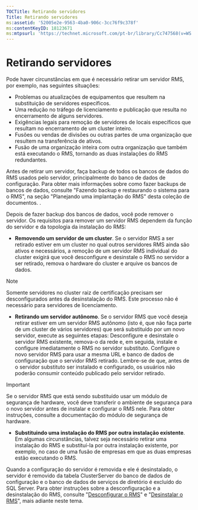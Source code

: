 ```yaml
---
TOCTitle: Retirando servidores
Title: Retirando servidores
ms:assetid: '52005e2e-9563-4ba0-906c-3cc76f9c378f'
ms:contentKeyID: 18123671
ms:mtpsurl: 'https://technet.microsoft.com/pt-br/library/Cc747568(v=WS.10)'
---
```


Retirando servidores
====================

Pode haver circunstâncias em que é necessário retirar um servidor RMS, por exemplo, nas seguintes situações:

-   Problemas ou atualizações de equipamentos que resultem na substituição de servidores específicos.
-   Uma redução no tráfego de licenciamento e publicação que resulta no encerramento de alguns servidores.
-   Exigências legais para remoção de servidores de locais específicos que resultam no encerramento de um cluster inteiro.
-   Fusões ou vendas de divisões ou outras partes de uma organização que resultem na transferência de ativos.
-   Fusão de uma organização inteira com outra organização que também está executando o RMS, tornando as duas instalações do RMS redundantes.

Antes de retirar um servidor, faça backup de todos os bancos de dados do RMS usados pelo servidor, principalmente do banco de dados de configuração. Para obter mais informações sobre como fazer backups de bancos de dados, consulte "Fazendo backup e restaurando o sistema para o RMS", na seção "Planejando uma implantação do RMS" desta coleção de documentos. .

Depois de fazer backup dos bancos de dados, você pode remover o servidor. Os requisitos para remover um servidor RMS dependem da função do servidor e da topologia da instalação do RMS:

-   **Removendo um servidor de um cluster**. Se o servidor RMS a ser retirado estiver em um cluster no qual outros servidores RMS ainda são ativos e necessários, a remoção de um servidor RMS individual do cluster exigirá que você desconfigure e desinstale o RMS no servidor a ser retirado, remova o hardware do cluster e arquive os bancos de dados.

> [!NOTE]  
> Somente servidores no cluster raiz de certificação precisam ser desconfigurados antes da desinstalação do RMS. Este processo não é necessário para servidores de licenciamento.

-   **Retirando um servidor autônomo**. Se o servidor RMS que você deseja retirar estiver em um servidor RMS autônomo (isto é, que não faça parte de um cluster de vários servidores) que será substituído por um novo servidor, execute as seguintes etapas: Desconfigure e desinstale o servidor RMS existente, remova-o da rede e, em seguida, instale e configure imediatamente o RMS no servidor substituto. Configure o novo servidor RMS para usar a mesma URL e banco de dados de configuração que o servidor RMS retirado. Lembre-se de que, antes de o servidor substituto ser instalado e configurado, os usuários não poderão consumir conteúdo publicado pelo servidor retirado.

>[!IMPORTANT]  
> Se o servidor RMS que está sendo substituído usar um módulo de segurança de hardware, você deve transferir o ambiente de segurança para o novo servidor antes de instalar e configurar o RMS nele. Para obter instruções, consulte a documentação do módulo de segurança de hardware.

-   **Substituindo uma instalação do RMS por outra instalação existente**. Em algumas circunstâncias, talvez seja necessário retirar uma instalação do RMS e substituí-la por outra instalação existente, por exemplo, no caso de uma fusão de empresas em que as duas empresas estão executando o RMS.

Quando a configuração do servidor é removida e ele é desinstalado, o servidor é removido da tabela ClusterServer do banco de dados de configuração e o banco de dados de serviços de diretório é excluído do SQL Server. Para obter instruções sobre a desconfiguração e a desinstalação do RMS, consulte "[Desconfigurar o RMS](https://technet.microsoft.com/9fa63daa-5fb9-4afd-8371-b38248619857)" e "[Desinstalar o RMS](https://technet.microsoft.com/885e3b4f-ea32-466f-9f7f-d8440b0f7c28)", mais adiante neste tema.
